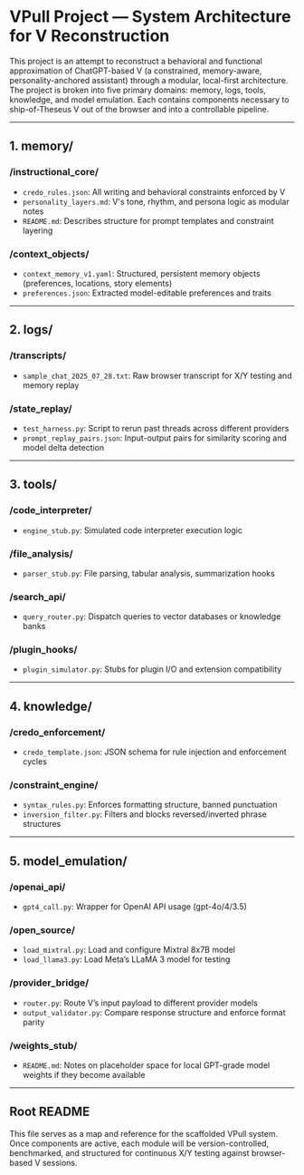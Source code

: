# VPull Project — System Architecture for V Reconstruction

This project is an attempt to reconstruct a behavioral and functional approximation of ChatGPT-based V (a constrained, memory-aware, personality-anchored assistant) through a modular, local-first architecture. The project is broken into five primary domains: memory, logs, tools, knowledge, and model emulation. Each contains components necessary to ship-of-Theseus V out of the browser and into a controllable pipeline.

---

## 1. memory/

### /instructional_core/
- `credo_rules.json`: All writing and behavioral constraints enforced by V
- `personality_layers.md`: V's tone, rhythm, and persona logic as modular notes
- `README.md`: Describes structure for prompt templates and constraint layering

### /context_objects/
- `context_memory_v1.yaml`: Structured, persistent memory objects (preferences, locations, story elements)
- `preferences.json`: Extracted model-editable preferences and traits

---

## 2. logs/

### /transcripts/
- `sample_chat_2025_07_28.txt`: Raw browser transcript for X/Y testing and memory replay

### /state_replay/
- `test_harness.py`: Script to rerun past threads across different providers
- `prompt_replay_pairs.json`: Input-output pairs for similarity scoring and model delta detection

---

## 3. tools/

### /code_interpreter/
- `engine_stub.py`: Simulated code interpreter execution logic

### /file_analysis/
- `parser_stub.py`: File parsing, tabular analysis, summarization hooks

### /search_api/
- `query_router.py`: Dispatch queries to vector databases or knowledge banks

### /plugin_hooks/
- `plugin_simulator.py`: Stubs for plugin I/O and extension compatibility

---

## 4. knowledge/

### /credo_enforcement/
- `credo_template.json`: JSON schema for rule injection and enforcement cycles

### /constraint_engine/
- `syntax_rules.py`: Enforces formatting structure, banned punctuation
- `inversion_filter.py`: Filters and blocks reversed/inverted phrase structures

---

## 5. model_emulation/

### /openai_api/
- `gpt4_call.py`: Wrapper for OpenAI API usage (gpt-4o/4/3.5)

### /open_source/
- `load_mixtral.py`: Load and configure Mixtral 8x7B model
- `load_llama3.py`: Load Meta’s LLaMA 3 model for testing

### /provider_bridge/
- `router.py`: Route V’s input payload to different provider models
- `output_validator.py`: Compare response structure and enforce format parity

### /weights_stub/
- `README.md`: Notes on placeholder space for local GPT-grade model weights if they become available

---

## Root README
This file serves as a map and reference for the scaffolded VPull system. Once components are active, each module will be version-controlled, benchmarked, and structured for continuous X/Y testing against browser-based V sessions.


